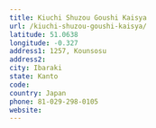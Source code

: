 ```yaml
---
title: Kiuchi Shuzou Goushi Kaisya
url: /kiuchi-shuzou-goushi-kaisya/
latitude: 51.0638
longitude: -0.327
address1: 1257, Kounsosu
address2: 
city: Ibaraki
state: Kanto
code: 
country: Japan
phone: 81-029-298-0105
website: 
---
```


